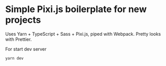 # Simple Pixi.js boilerplate for new projects

Uses Yarn + TypeScript + Sass + Pixi.js, piped with Webpack. Pretty looks with Prettier.

For start dev server
```shell
yarn dev
```
